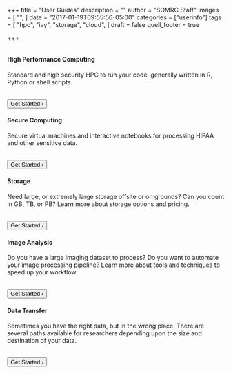 +++
title = "User Guides"
description = ""
author = "SOMRC Staff"
images = [
  "",
]
date = "2017-01-19T09:55:56-05:00"
categories = ["userinfo"]
tags = [
  "hpc",
  "ivy",
  "storage",
  "cloud",
]
draft = false
quell_footer = true

+++

<div class="card-group" style="margin-top:2rem;">

  <div class="card">
    <div style="text-align:center;"><i class="fa fa-microchip fa-4x" aria-hidden="true" style="padding-top:40px;padding-bottom:20px;"></i></div>
    <div class="card-block">
      <h4 class="card-title">High Performance Computing</h4>
      <p class="card-text">Standard and high security HPC to run your code, generally written in R, Python or shell scripts.</p>
      <br clear=all />
      <div class="contact-button">
        <a href="/userinfo/rivanna/overview/"><button class="btn btn-sm btn-primary"">Get Started &rsaquo;</button></a>
      </div>
    </div>
  </div>

  <div class="card">
    <div style="text-align:center;"><i class="fa fa-shield-alt fa-4x" aria-hidden="true" style="padding-top:40px;padding-bottom:20px;"></i></div>
    <div class="card-block">
      <h4 class="card-title">Secure Computing</h4>
      <p class="card-text">Secure virtual machines and interactive notebooks for processing HIPAA and other sensitive data.</p>
      <br clear=all />
      <div class="contact-button">
        <a href="/userinfo/ivy/"><button class="btn btn-sm btn-primary"">Get Started &rsaquo;</button></a>
      </div>
    </div>
  </div>

  <div class="card">
    <div style="text-align:center;"><i class="fa fa-database fa-4x" aria-hidden="true" style="padding-top:40px;padding-bottom:20px;"></i></div>
    <div class="card-block">
      <h4 class="card-title">Storage</h4>
      <p class="card-text">Need large, or extremely large storage offsite or on grounds? Can you count in GB, TB, or PB? Learn more about storage options and pricing.</p>
      <br clear=all />
      <div class="contact-button">
        <a href="/userinfo/storage/"><button class="btn btn-sm btn-primary"">Get Started &rsaquo;</button></a>
      </div>
    </div>
  </div>
</div>

<div class="card-group">

<!-- SECTION STUB IN RESERVE
  <div class="card">
    <div style="text-align:center;"><i class="fa fa-cloud fa-4x" aria-hidden="true" style="padding-top:40px;padding-bottom:20px;"></i></div>
    <div class="card-block">
      <h4 class="card-title">Cloud</h4>
      <p class="card-text">Have an idea you'd like to test? Need an environment provisioned in short-order? We can help you build in the AWS cloud.</p>
      <br clear=all />
      <div class="contact-button">
        <a href="/service/cloud/"><button class="btn btn-sm btn-primary">Get Started &rsaquo;</button></a>
      </div>
    </div>
  </div>
-->

  <div class="card">
    <div style="text-align:center;"><i class="fa fa-image fa-4x" aria-hidden="true" style="padding-top:40px;padding-bottom:20px;"></i></div>
    <div class="card-block">
      <h4 class="card-title">Image Analysis</h4>
      <p class="card-text">Do you have a large imaging dataset to process? Do you want to automate your image processing pipeline? Learn more about tools and techniques to speed up your workflow. 
      </p>
      <br clear=all />
      <div class="contact-button">
        <a href="/service/imaging/"><button class="btn btn-sm btn-primary">Get Started &rsaquo;</button></a>
      </div>
    </div>
  </div>

  <div class="card">
    <div style="text-align:center;"><i class="fa fa-truck fa-4x" aria-hidden="true" style="padding-top:40px;padding-bottom:20px;"></i></div>
    <div class="card-block">
      <h4 class="card-title">Data Transfer</h4>
      <p class="card-text">Sometimes you have the right data, but in the wrong place. There are several paths available for researchers depending upon the size and destination of your data.</p>
      <br clear=all />
      <div class="contact-button">
        <a href="/userinfo/data-transfer/"><button class="btn btn-sm btn-primary">Get Started &rsaquo;</button></a>
      </div>
    </div>
  </div>
  
</div>
